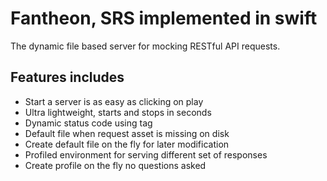 # Fantheon, SRS implemented in swift

The dynamic file based server for mocking RESTful API requests. 

Features includes
---
- Start a server is as easy as clicking on play
- Ultra lightweight, starts and stops in seconds
- Dynamic status code using tag
- Default file when request asset is missing on disk
- Create default file on the fly for later modification
- Profiled environment for serving different set of responses
- Create profile on the fly no questions asked

